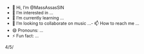 - 👋 Hi, I’m @MassAssasSIN
- 👀 I’m interested in ...
- 🌱 I’m currently learning ...
- 💞️ I’m looking to collaborate on music 
  ...- 📫 How to reach me ...
- 😄 Pronouns: ...
- ⚡ Fun fact: ...

<!---
MassAssasSIN/MassAssasSIN is a ✨ special ✨ repository because its `README.md` (this file) appears on your GitHub profile.
You can click the Preview link to take a look at your changes.
--->
4/5/
